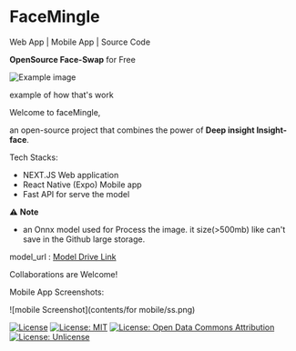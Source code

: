 # FaceMingle 
Web App | Mobile App | Source Code

**OpenSource Face-Swap** for Free 

![Example image](https://github.com/shadee22/FaceMingle/blob/main/contents/tinywow_FILE%202023-10-25%2012_13_42_38314640.gif?raw=true)

example of how that's work

Welcome to faceMingle,

an open-source project that combines the power of **Deep insight Insight-face**.

Tech Stacks:
- NEXT.JS Web application
- React Native (Expo) Mobile app
- Fast API for serve the model 

⚠️ **Note** 
- an Onnx model used for Process the image. it size(>500mb) like can't save in the Github large storage.
 
model_url : [Model Drive Link](https://drive.google.com/file/d/1krOLgjW2tAPaqV-Bw4YALz0xT5zlb5HF/view?usp=sharing)

Collaborations are Welcome!

Mobile App Screenshots:

![mobile Screenshot](contents/for mobile/ss.png)


[![License](https://img.shields.io/badge/License-Apache_2.0-blue.svg)](https://opensource.org/licenses/Apache-2.0)
[![License: MIT](https://img.shields.io/badge/License-MIT-yellow.svg)](https://opensource.org/licenses/MIT)
[![License: Open Data Commons Attribution](https://img.shields.io/badge/License-ODC_BY-brightgreen.svg)](https://opendatacommons.org/licenses/by/)
[![License: Unlicense](https://img.shields.io/badge/license-Unlicense-blue.svg)](http://unlicense.org/)

